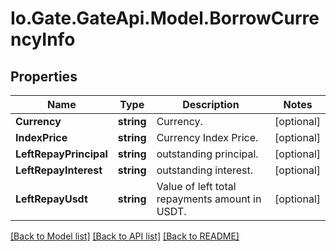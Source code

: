 
# Io.Gate.GateApi.Model.BorrowCurrencyInfo

## Properties

Name | Type | Description | Notes
------------ | ------------- | ------------- | -------------
**Currency** | **string** | Currency. | [optional] 
**IndexPrice** | **string** | Currency Index Price. | [optional] 
**LeftRepayPrincipal** | **string** | outstanding principal. | [optional] 
**LeftRepayInterest** | **string** | outstanding interest. | [optional] 
**LeftRepayUsdt** | **string** | Value of left total repayments amount in USDT. | [optional] 

[[Back to Model list]](../README.md#documentation-for-models)
[[Back to API list]](../README.md#documentation-for-api-endpoints)
[[Back to README]](../README.md)
